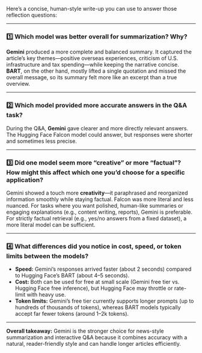 Here’s a concise, human-style write-up you can use to answer those reflection questions:

---

### 1️⃣ Which model was better overall for summarization? Why?

**Gemini** produced a more complete and balanced summary.
It captured the article’s key themes—positive overseas experiences, criticism of U.S. infrastructure and tax spending—while keeping the narrative concise.
**BART**, on the other hand, mostly lifted a single quotation and missed the overall message, so its summary felt more like an excerpt than a true overview.

---

### 2️⃣ Which model provided more accurate answers in the Q\&A task?

During the Q\&A, **Gemini** gave clearer and more directly relevant answers.
The Hugging Face Falcon model could answer, but responses were shorter and sometimes less precise.

---

### 3️⃣ Did one model seem more “creative” or more “factual”? How might this affect which one you’d choose for a specific application?

Gemini showed a touch more **creativity**—it paraphrased and reorganized information smoothly while staying factual.
Falcon was more literal and less nuanced.
For tasks where you want polished, human-like summaries or engaging explanations (e.g., content writing, reports), Gemini is preferable.
For strictly factual retrieval (e.g., yes/no answers from a fixed dataset), a more literal model can be sufficient.

---

### 4️⃣ What differences did you notice in cost, speed, or token limits between the models?

* **Speed:** Gemini’s responses arrived faster (about 2 seconds) compared to Hugging Face’s BART (about 4–5 seconds).
* **Cost:** Both can be used for free at small scale (Gemini free tier vs. Hugging Face free inference), but Hugging Face may throttle or rate-limit with heavy use.
* **Token limits:** Gemini’s free tier currently supports longer prompts (up to hundreds of thousands of tokens), whereas BART models typically accept far fewer tokens (around 1–2k tokens).

---

**Overall takeaway:**
Gemini is the stronger choice for news-style summarization and interactive Q\&A because it combines accuracy with a natural, reader-friendly style and can handle longer articles efficiently.


